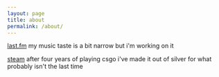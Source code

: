 ```yaml
---
layout: page
title: about
permalink: /about/
---
```


[last.fm](https://www.last.fm/user/mackeyecolon3) my music taste is a bit narrow but i'm working on it

[steam](https://steamcommunity.com/id/mackeyefake/) after four years of playing csgo i've made it out of silver for what probably isn't the last time